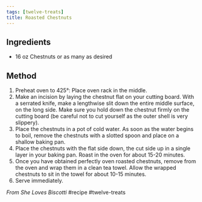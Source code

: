 ```yaml
---
tags: [twelve-treats]
title: Roasted Chestnuts
---
```

## Ingredients
- 16 oz Chestnuts or as many as desired

## Method
1. Preheat oven to 425°: Place oven rack in the middle.
2. Make an incision by laying the chestnut flat on your cutting board. With a serrated knife, make a lengthwise slit down the entire middle surface, on the long side. Make sure you hold down the chestnut firmly on the cutting board (be careful not to cut yourself as the outer shell is very slippery).
3. Place the chestnuts in a pot of cold water. As soon as the water begins to boil, remove the chestnuts with a slotted spoon and place on a shallow baking pan.
4. Place the chestnuts with the flat side down, the cut side up in a single layer in your baking pan. Roast in the oven for about 15-20 minutes.
5. Once you have obtained perfectly oven roasted chestnuts, remove from the oven and wrap them in a clean tea towel. Allow the wrapped chestnuts to sit in the towel for about 10-15 minutes.
6. Serve immediately.

_From She Loves Biscotti_
#recipe #twelve-treats 